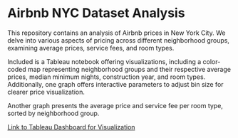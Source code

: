# Airbnb NYC Dataset Analysis

This repository contains an analysis of Airbnb prices in New York City. We delve into various aspects of pricing across different neighborhood groups, examining average prices, service fees, and room types.

Included is a Tableau notebook offering visualizations, including a color-coded map representing neighborhood groups and their respective average prices, median minimum nights, construction year, and room types. Additionally, one graph offers interactive parameters to adjust bin size for clearer price visualization.

Another graph presents the average price and service fee per room type, sorted by neighborhood group.

[Link to Tableau Dashboard for Visualization](https://public.tableau.com/app/profile/christopher.hunt/viz/AirBnbAnalysis_17104260547500/Dashboard1?publish=yes)

